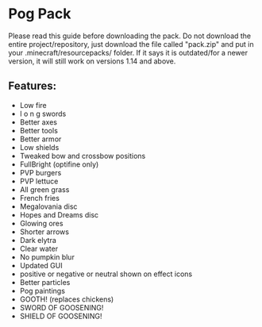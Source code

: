 # Pog Pack

Please read this guide before downloading the pack.
Do not download the entire project/repository, just download the file called "pack.zip" and put in your .minecraft/resourcepacks/ folder.
If it says it is outdated/for a newer version, it will still work on versions 1.14 and above.

## Features:
- Low fire
- l o n g swords
- Better axes
- Better tools
- Better armor
- Low shields
- Tweaked bow and crossbow positions
- FullBright (optifine only)
- PVP burgers
- PVP lettuce
- All green grass
- French fries
- Megalovania disc
- Hopes and Dreams disc
- Glowing ores
- Shorter arrows
- Dark elytra
- Clear water
- No pumpkin blur
- Updated GUI
- positive or negative or neutral shown on effect icons
- Better particles
- Pog paintings
- GOOTH! (replaces chickens)
- SWORD OF GOOSENING!
- SHIELD OF GOOSENING!

